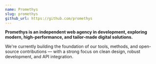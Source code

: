 ```yaml
---
name: Promethys
slug: promethys
github_url: https://github.com/promethys
---
```


**Promethys is an independent web agency in development, exploring modern, high-performance, and tailor-made digital solutions.**

We're currently building the foundation of our tools, methods, and open-source contributions — with a strong focus on clean design, robust development, and API integration.
